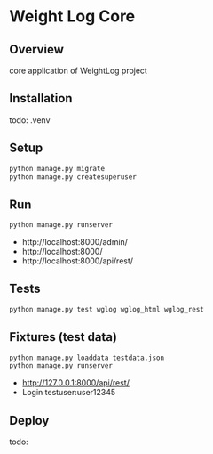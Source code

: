 # Weight Log Core

## Overview

core application of WeightLog project

## Installation

todo: .venv

## Setup

```bash
python manage.py migrate
python manage.py createsuperuser
```

## Run

```bash
python manage.py runserver
```
- http://localhost:8000/admin/
- http://localhost:8000/
- http://localhost:8000/api/rest/

## Tests

```bash
python manage.py test wglog wglog_html wglog_rest
```

## Fixtures (test data)

```bash
python manage.py loaddata testdata.json
python manage.py runserver
```

- http://127.0.0.1:8000/api/rest/
- Login testuser:user12345

## Deploy

todo: